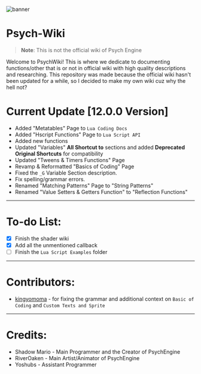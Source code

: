 ![banner](https://user-images.githubusercontent.com/101881784/186165593-7f234ba2-093d-4754-8062-6afe002e93a4.png)

# Psych-Wiki
> **Note**: This is not the official wiki of Psych Engine

Welcome to PsychWiki! This is where we dedicate to documenting functions/other that is or not in official wiki with high quality descriptions and researching. This repository was made because the official wiki hasn't been updated for a while, so I decided to make my own wiki cuz why the hell not?

# Current Update [12.0.0 Version]
- Added "Metatables" Page to `Lua Coding Docs`
- Added "Hscript Functions" Page to `Lua Script API`
- Added new functions
- Updated "Variables" **All Shortcut to** sections and added **Deprecated Original Shortcuts** for compatibility
- Updated "Tweens & Timers Functions" Page
- Revamp & Reformatted "Basics of Coding" Page
- Fixed the `_G` Variable Section description.
- Fix spelling/grammar errors.
- Renamed "Matching Patterns" Page to "String Patterns"
- Renamed "Value Setters & Getters Function" to "Reflection Functions"

***

# To-do List:
- [x] Finish the shader wiki
- [x] Add all the unmentioned callback
- [ ] Finish the `Lua Script Examples` folder

***

# Contributors:
- [kingyomoma](https://github.com/kingyomoma) - for fixing the grammar and additional context on `Basic of Coding` and `Custom Texts and Sprite`

***

# Credits:
- Shadow Mario - Main Programmer and the Creator of PsychEngine
- RiverOaken - Main Artist/Animator of PsychEngine
- Yoshubs - Assistant Programmer